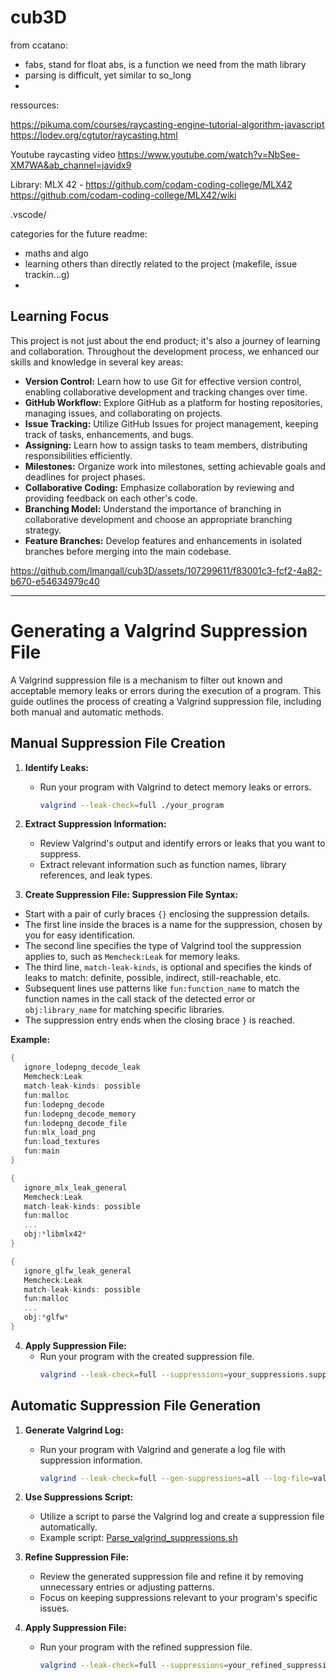 # cub3D


from ccatano: 
- fabs, stand for float abs, is a function we need from the math library
- parsing is difficult, yet similar to so_long
- 


ressources:

https://pikuma.com/courses/raycasting-engine-tutorial-algorithm-javascript
https://lodev.org/cgtutor/raycasting.html

Youtube raycasting video
https://www.youtube.com/watch?v=NbSee-XM7WA&ab_channel=javidx9


Library:
MLX 42 - https://github.com/codam-coding-college/MLX42
https://github.com/codam-coding-college/MLX42/wiki

.vscode/


categories for the future readme:
- maths and algo
- learning others than directly related to the project (makefile, issue trackin...g)
- 




## Learning Focus

This project is not just about the end product; it's also a journey of learning and collaboration. Throughout the development process, we enhanced our skills and knowledge in several key areas:

- **Version Control:** Learn how to use Git for effective version control, enabling collaborative development and tracking changes over time.
- **GitHub Workflow:** Explore GitHub as a platform for hosting repositories, managing issues, and collaborating on projects.
- **Issue Tracking:** Utilize GitHub Issues for project management, keeping track of tasks, enhancements, and bugs.
- **Assigning:** Learn how to assign tasks to team members, distributing responsibilities efficiently.
- **Milestones:** Organize work into milestones, setting achievable goals and deadlines for project phases.
- **Collaborative Coding:** Emphasize collaboration by reviewing and providing feedback on each other's code.
- **Branching Model:** Understand the importance of branching in collaborative development and choose an appropriate branching strategy.
- **Feature Branches:** Develop features and enhancements in isolated branches before merging into the main codebase.

https://github.com/lmangall/cub3D/assets/107299611/f83001c3-fcf2-4a82-b670-e54634979c40


__________________________________

# Generating a Valgrind Suppression File

A Valgrind suppression file is a mechanism to filter out known and acceptable memory leaks or errors during the execution of a program. This guide outlines the process of creating a Valgrind suppression file, including both manual and automatic methods.

## Manual Suppression File Creation

1. **Identify Leaks:**
   - Run your program with Valgrind to detect memory leaks or errors.
     ```bash
     valgrind --leak-check=full ./your_program
     ```

2. **Extract Suppression Information:**
   - Review Valgrind's output and identify errors or leaks that you want to suppress.
   - Extract relevant information such as function names, library references, and leak types.

3. **Create Suppression File:**
**Suppression File Syntax:**

- Start with a pair of curly braces `{}` enclosing the suppression details.
- The first line inside the braces is a name for the suppression, chosen by you for easy identification.
- The second line specifies the type of Valgrind tool the suppression applies to, such as `Memcheck:Leak` for memory leaks.
- The third line, `match-leak-kinds`, is optional and specifies the kinds of leaks to match: definite, possible, indirect, still-reachable, etc.
- Subsequent lines use patterns like `fun:function_name` to match the function names in the call stack of the detected error or `obj:library_name` for matching specific libraries.
- The suppression entry ends when the closing brace `}` is reached.

**Example:**

```c
{
   ignore_lodepng_decode_leak
   Memcheck:Leak
   match-leak-kinds: possible
   fun:malloc
   fun:lodepng_decode
   fun:lodepng_decode_memory
   fun:lodepng_decode_file
   fun:mlx_load_png
   fun:load_textures
   fun:main
}

{
   ignore_mlx_leak_general
   Memcheck:Leak
   match-leak-kinds: possible
   fun:malloc
   ...
   obj:*libmlx42*
}

{
   ignore_glfw_leak_general
   Memcheck:Leak
   match-leak-kinds: possible
   fun:malloc
   ...
   obj:*glfw*
}
```


4. **Apply Suppression File:**
   - Run your program with the created suppression file.
     ```bash
     valgrind --leak-check=full --suppressions=your_suppressions.supp ./your_program
     ```

## Automatic Suppression File Generation

1. **Generate Valgrind Log:**
   - Run your program with Valgrind and generate a log file with suppression information.
     ```bash
     valgrind --leak-check=full --gen-suppressions=all --log-file=valgrind_log.txt ./your_program
     ```

2. **Use Suppressions Script:**
   - Utilize a script to parse the Valgrind log and create a suppression file automatically.
   - Example script: [Parse_valgrind_suppressions.sh](https://wiki.wxwidgets.org/Parse_valgrind_suppressions.sh)

3. **Refine Suppression File:**
   - Review the generated suppression file and refine it by removing unnecessary entries or adjusting patterns.
   - Focus on keeping suppressions relevant to your program's specific issues.

4. **Apply Suppression File:**
   - Run your program with the refined suppression file.
     ```bash
     valgrind --leak-check=full --suppressions=your_refined_suppressions.supp ./your_program
     ```
